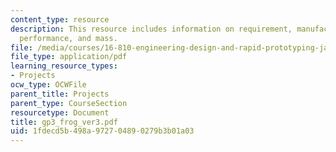 ```yaml
---
content_type: resource
description: This resource includes information on requirement, manufacturing cost,
  performance, and mass.
file: /media/courses/16-810-engineering-design-and-rapid-prototyping-january-iap-2005/1fdecd5b498a972704890279b3b01a03_gp3_frog_ver3.pdf
file_type: application/pdf
learning_resource_types:
- Projects
ocw_type: OCWFile
parent_title: Projects
parent_type: CourseSection
resourcetype: Document
title: gp3_frog_ver3.pdf
uid: 1fdecd5b-498a-9727-0489-0279b3b01a03
---
```

